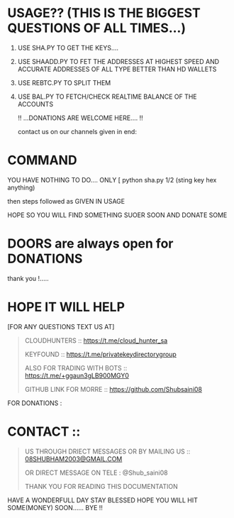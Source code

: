 # USAGE?? (THIS IS THE BIGGEST QUESTIONS OF ALL TIMES...)
1. USE SHA.PY TO GET THE KEYS....
2. USE SHAADD.PY TO FET THE ADDRESSES AT HIGHEST SPEED AND ACCURATE ADDRESSES OF ALL TYPE BETTER THAN
HD WALLETS
3. USE REBTC.PY TO SPLIT THEM
4. USE BAL.PY TO FETCH/CHECK REALTIME BALANCE OF THE ACCOUNTS

   ‼️ ...DONATIONS ARE WELCOME HERE.... ‼️

   contact us on our channels given in end:
   
# COMMAND 

YOU HAVE NOTHING TO DO.... 
ONLY 
[ python sha.py 1/2 (sting key hex anything)

then steps followed as GIVEN IN USAGE 

HOPE SO YOU WILL FIND SOMETHING SUOER SOON AND DONATE SOME 


 # DOORS are always open for DONATIONS 
 thank you !.....

# HOPE IT WILL HELP
[FOR ANY QUESTIONS TEXT US AT]

> CLOUDHUNTERS :: https://t.me/cloud_hunter_sa
> 
> KEYFOUND ::  https://t.me/privatekeydirectorygroup
> 
> ALSO FOR TRADING WITH BOTS :: https://t.me/+ggaun3gLB900MGY0
> 
> GITHUB LINK FOR MORRE :: https://github.com/Shubsaini08
> 
FOR DONATIONS : 

# CONTACT :: 
> US THROUGH DRIECT MESSAGES OR BY MAILING US ::   08SHUBHAM2003@GMAIL.COM
> 
> OR DIRECT MESSAGE ON TELE : @Shub_saini08
>
> THANK YOU FOR READING THIS DOCUMENTATION

HAVE A WONDERFULL DAY STAY BLESSED HOPE YOU WILL HIT SOME(MONEY) SOON......
BYE !!
